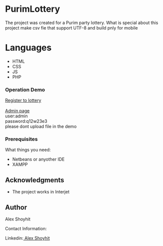# PurimLottery

The project was created for a Purim party lottery.
What is special about this project make csv fie that support UTF-8 and build pnly for mobile
# Languages
- HTML
- CSS
- JS
- PHP

### Operation Demo

<a href="http://purim.alexshoyhit.com/"> Register to lottery</a></br></br>
<a href="http://purim.alexshoyhit.com/admin"> Admin page</a></br>
user:admin</br>
password:q12w23e3</br>
please dont upload file in the demo</br>


### Prerequisites

What things you need:
* Netbeans or anyother IDE
* XAMPP


## Acknowledgments

* The project works in Interjet


## Author

Alex Shoyhit

Contact Information:

Linkedin:<a href="https://www.linkedin.com/in/alexshoyhit/"> Alex Shoyhit</a>
